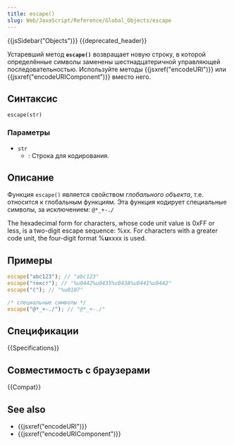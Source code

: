 ```yaml
---
title: escape()
slug: Web/JavaScript/Reference/Global_Objects/escape
---
```


{{jsSidebar("Objects")}} {{deprecated_header}}

Устаревший метод **`escape()`** возвращает новую строку, в которой определённые символы заменены шестнадцатеричной управляющей последовательностью. Используйте методы {{jsxref("encodeURI")}} или {{jsxref("encodeURIComponent")}} вместо него.

## Синтаксис

```
escape(str)
```

### Параметры

- `str`
  - : Строка для кодирования.

## Описание

Функция `escape()` является свойством _глобального объекта_, т.е. относится к глобальным функциям. Эта функция кодирует специальные символы, за исключением: `@*_+-./`

The hexadecimal form for characters, whose code unit value is 0xFF or less, is a two-digit escape sequence: %xx. For characters with a greater code unit, the four-digit format %**u**xxxx is used.

## Примеры

```js
escape("abc123"); // "abc123"
escape("текст"); // "%u0442%u0435%u043A%u0441%u0442"
escape("ć"); // "%u0107"

/* специальные символы */
escape("@*_+-./"); // "@*_+-./"
```

## Спецификации

{{Specifications}}

## Совместимость с браузерами

{{Compat}}

## See also

- {{jsxref("encodeURI")}}
- {{jsxref("encodeURIComponent")}}
